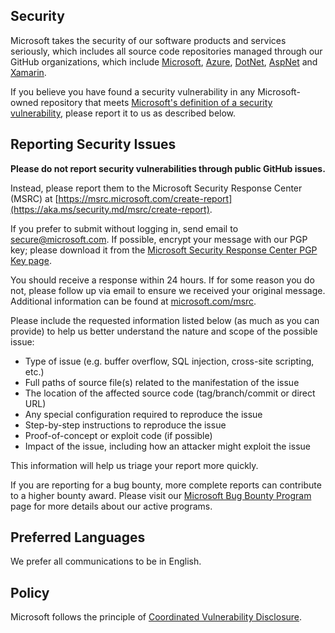 <!-- END MICROSOFT SECURITY.MD V0.0.9 BLOCK -->

## Security

Microsoft takes the security of our software products and services seriously, which includes all source code repositories managed through our GitHub organizations, which include [Microsoft](https://github.com/Microsoft), [Azure](https://github.com/Azure), [DotNet](https://github.com/dotnet), [AspNet](https://github.com/aspnet) and [Xamarin](https://github.com/xamarin).

If you believe you have found a security vulnerability in any Microsoft-owned repository that meets [Microsoft's definition of a security vulnerability](https://aka.ms/security.md/definition), please report it to us as described below.

## Reporting Security Issues

**Please do not report security vulnerabilities through public GitHub issues.**

Instead, please report them to the Microsoft Security Response Center (MSRC) at [https://msrc.microsoft.com/create-report](https://aka.ms/security.md/msrc/create-report).

If you prefer to submit without logging in, send email to [secure@microsoft.com](mailto:secure@microsoft.com).  If possible, encrypt your message with our PGP key; please download it from the [Microsoft Security Response Center PGP Key page](https://aka.ms/security.md/msrc/pgp).

You should receive a response within 24 hours. If for some reason you do not, please follow up via email to ensure we received your original message. Additional information can be found at [microsoft.com/msrc](https://www.microsoft.com/msrc). 

Please include the requested information listed below (as much as you can provide) to help us better understand the nature and scope of the possible issue:

  * Type of issue (e.g. buffer overflow, SQL injection, cross-site scripting, etc.)
  * Full paths of source file(s) related to the manifestation of the issue
  * The location of the affected source code (tag/branch/commit or direct URL)
  * Any special configuration required to reproduce the issue
  * Step-by-step instructions to reproduce the issue
  * Proof-of-concept or exploit code (if possible)
  * Impact of the issue, including how an attacker might exploit the issue

This information will help us triage your report more quickly.

If you are reporting for a bug bounty, more complete reports can contribute to a higher bounty award. Please visit our [Microsoft Bug Bounty Program](https://aka.ms/security.md/msrc/bounty) page for more details about our active programs.

## Preferred Languages

We prefer all communications to be in English.

## Policy

Microsoft follows the principle of [Coordinated Vulnerability Disclosure](https://aka.ms/security.md/cvd).

<!-- BEGIN MICROSOFT SECURITY.MD BLOCK 5.0.x -->
